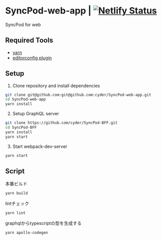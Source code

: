 # SyncPod-web-app | [![Netlify Status](https://api.netlify.com/api/v1/badges/51fcabe2-1558-4d8e-85ad-b56dfec5a176/deploy-status)](https://app.netlify.com/sites/romantic-tesla-8e52d2/deploys)
SyncPod for web

## Required Tools
* [yarn](https://yarnpkg.com/lang/ja/)
* [editorconfig plugin](http://editorconfig.org/#download)

## Setup
1. Clone repository and install dependencies
```sh
git clone git@github.com:git@github.com:cyder/SyncPod-web-app.git
cd SyncPod-web-app
yarn install
```

2. Setup GraphQL server
```sh
git clone https://github.com/cyder/SyncPod-BFF.git
cd SyncPod-BFF
yarn install
yarn start
```

3. Start webpack-dev-server
```sh
yarn start
```

## Script
本番ビルド
```sh
yarn build
```

lintチェック
```sh
yarn lint
```

graphqlからtypescriptの型を生成する
```sh
yarn apollo-codegen
```
